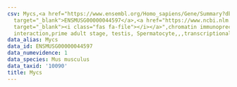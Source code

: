 ```yaml
---
csv: Mycs,<a href="https://www.ensembl.org/Homo_sapiens/Gene/Summary?db=core;g=ENSMUSG00000044597"
  target="_blank">ENSMUSG00000044597</a>,<a href="https://www.ncbi.nlm.nih.gov/pubmed/25450459"
  target="_blank"><i class="fas fa-file"></i></a>",chromatin immunoprecipitation assay,direct
  interaction,prime adult stage, testis, Spermatocyte,,,transcriptional regulation,
data_alias: Mycs
data_id: ENSMUSG00000044597
data_numevidence: 1
data_species: Mus musculus
data_taxid: '10090'
title: Mycs
---
```

